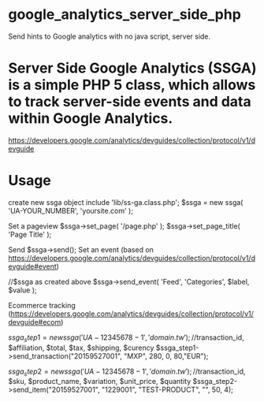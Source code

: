 # google_analytics_server_side_php
Send hints to Google analytics with no java script, server side.
# Server Side Google Analytics (SSGA) is a simple PHP 5 class, which allows to track server-side events and data within Google Analytics.
https://developers.google.com/analytics/devguides/collection/protocol/v1/devguide

# Usage
create new ssga object
include 'lib/ss-ga.class.php';
$ssga = new ssga( 'UA-YOUR_NUMBER', 'yoursite.com' );

Set a pageview
$ssga->set_page( '/page.php' );
$ssga->set_page_title( 'Page Title' );

Send
$ssga->send();
Set an event (based on https://developers.google.com/analytics/devguides/collection/protocol/v1/devguide#event)

//$ssga as created above
$ssga->send_event( 'Feed', 'Categories', $label, $value );

Ecommerce tracking (https://developers.google.com/analytics/devguides/collection/protocol/v1/devguide#ecom)

$ssga_step1 = new ssga( 'UA-12345678-1','domain.tw' );
//$transaction_id, $affiliation, $total, $tax, $shipping, $curency
$ssga_step1->send_transaction("20159527001", "MXP", 280, 0, 80,"EUR");

$ssga_step2 = new ssga( 'UA-12345678-1','domain.tw' );
//$transaction_id, $sku, $product_name, $variation, $unit_price, $quantity
$ssga_step2->send_item("20159527001", "1229001", "TEST-PRODUCT", "", 50, 4);
